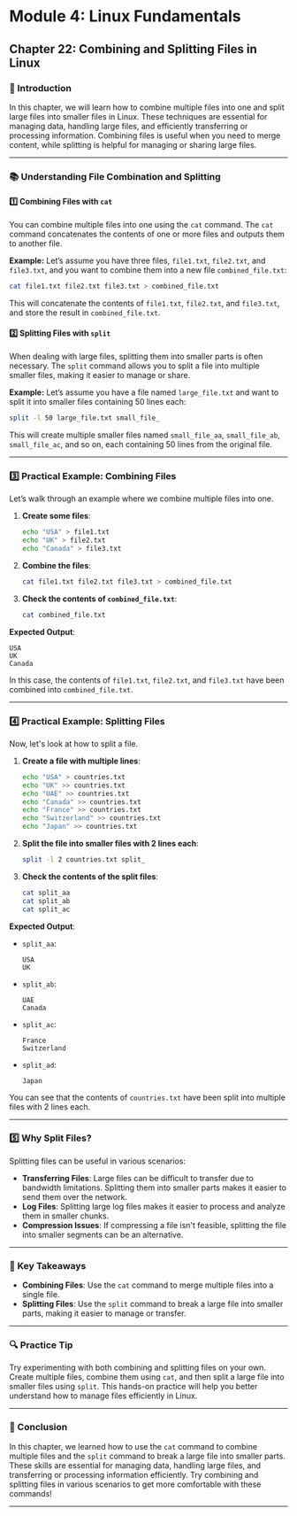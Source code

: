 # **Module 4: Linux Fundamentals**
## **Chapter 22: Combining and Splitting Files in Linux**

### **🔑 Introduction**
In this chapter, we will learn how to combine multiple files into one and split large files into smaller files in Linux. These techniques are essential for managing data, handling large files, and efficiently transferring or processing information. Combining files is useful when you need to merge content, while splitting is helpful for managing or sharing large files.

---

### **📚 Understanding File Combination and Splitting**

#### **1️⃣ Combining Files with `cat`**

You can combine multiple files into one using the `cat` command. The `cat` command concatenates the contents of one or more files and outputs them to another file.

**Example:**
Let’s assume you have three files, `file1.txt`, `file2.txt`, and `file3.txt`, and you want to combine them into a new file `combined_file.txt`:

```bash
cat file1.txt file2.txt file3.txt > combined_file.txt
```

This will concatenate the contents of `file1.txt`, `file2.txt`, and `file3.txt`, and store the result in `combined_file.txt`.

#### **2️⃣ Splitting Files with `split`**

When dealing with large files, splitting them into smaller parts is often necessary. The `split` command allows you to split a file into multiple smaller files, making it easier to manage or share.

**Example:**
Let’s assume you have a file named `large_file.txt` and want to split it into smaller files containing 50 lines each:

```bash
split -l 50 large_file.txt small_file_
```

This will create multiple smaller files named `small_file_aa`, `small_file_ab`, `small_file_ac`, and so on, each containing 50 lines from the original file.

---

### **3️⃣ Practical Example: Combining Files**

Let’s walk through an example where we combine multiple files into one.

1. **Create some files**:
   ```bash
   echo "USA" > file1.txt
   echo "UK" > file2.txt
   echo "Canada" > file3.txt
   ```

2. **Combine the files**:
   ```bash
   cat file1.txt file2.txt file3.txt > combined_file.txt
   ```

3. **Check the contents of `combined_file.txt`**:
   ```bash
   cat combined_file.txt
   ```

**Expected Output**:
```
USA
UK
Canada
```

In this case, the contents of `file1.txt`, `file2.txt`, and `file3.txt` have been combined into `combined_file.txt`.

---

### **4️⃣ Practical Example: Splitting Files**

Now, let's look at how to split a file.

1. **Create a file with multiple lines**:
   ```bash
   echo "USA" > countries.txt
   echo "UK" >> countries.txt
   echo "UAE" >> countries.txt
   echo "Canada" >> countries.txt
   echo "France" >> countries.txt
   echo "Switzerland" >> countries.txt
   echo "Japan" >> countries.txt
   ```

2. **Split the file into smaller files with 2 lines each**:
   ```bash
   split -l 2 countries.txt split_
   ```

3. **Check the contents of the split files**:
   ```bash
   cat split_aa
   cat split_ab
   cat split_ac
   ```

**Expected Output**:
- `split_aa`:
  ```
  USA
  UK
  ```
- `split_ab`:
  ```
  UAE
  Canada
  ```
- `split_ac`:
  ```
  France
  Switzerland
  ```
- `split_ad`:
  ```
  Japan
  ```

You can see that the contents of `countries.txt` have been split into multiple files with 2 lines each.

---

### **5️⃣ Why Split Files?**

Splitting files can be useful in various scenarios:

- **Transferring Files**: Large files can be difficult to transfer due to bandwidth limitations. Splitting them into smaller parts makes it easier to send them over the network.
- **Log Files**: Splitting large log files makes it easier to process and analyze them in smaller chunks.
- **Compression Issues**: If compressing a file isn't feasible, splitting the file into smaller segments can be an alternative.

---

### **🔄 Key Takeaways**
- **Combining Files**: Use the `cat` command to merge multiple files into a single file.
- **Splitting Files**: Use the `split` command to break a large file into smaller parts, making it easier to manage or transfer.

---

### **🔍 Practice Tip**

Try experimenting with both combining and splitting files on your own. Create multiple files, combine them using `cat`, and then split a large file into smaller files using `split`. This hands-on practice will help you better understand how to manage files efficiently in Linux.

---

### **🐛 Conclusion**

In this chapter, we learned how to use the `cat` command to combine multiple files and the `split` command to break a large file into smaller parts. These skills are essential for managing data, handling large files, and transferring or processing information efficiently. Try combining and splitting files in various scenarios to get more comfortable with these commands!

---
